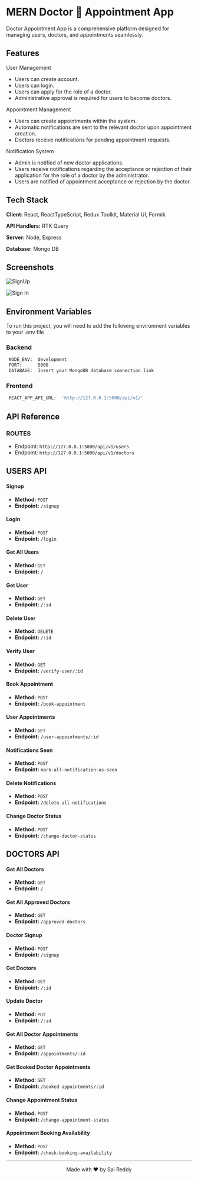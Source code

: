 # MERN Doctor 📝 Appointment App

Doctor Appointment App is a comprehensive platform designed for managing users, doctors, and appointments seamlessly.

## Features

User Management

- Users can create account.
- Users can login.
- Users can apply for the role of a doctor.
- Administrative approval is required for users to become doctors.

Appointment Management

- Users can create appointments within the system.
- Automatic notifications are sent to the relevant doctor upon appointment creation.
- Doctors receive notifications for pending appointment requests.

Notification System

- Admin is notified of new doctor applications.
- Users receive notifications regarding the acceptance or rejection of their application for the role of a doctor by the administrator.
- Users are notified of appointment acceptance or rejection by the doctor.

## Tech Stack

**Client:** React, ReactTypeScript, Redux Toolkit, Material UI, Formik

**API Handlers:** RTK Query

**Server:** Node, Express

**Database:** Mongo DB

## Screenshots
![SignUp](https://github.com/user-attachments/assets/4983d44a-8958-4cff-ab09-d16c2df236d2)

![Sign In](https://github.com/user-attachments/assets/6116067a-75ec-471b-b941-214ec9f65564)
<!--
![Dashboard](https://i.postimg.cc/1zPJKcj2/Dashboard.png)

![Users](https://i.postimg.cc/fRwJMVtm/Users.png)

![Doctors](https://i.postimg.cc/Gpndx2G9/Doctors.png)

![Profile](https://i.postimg.cc/XqzCDFkw/Profile.png)

![Doctor signup](https://i.postimg.cc/0j1cQTw6/Doctor-Sign-Up.png)

![Booking](https://i.postimg.cc/xCCjFYMw/Book-Appointments.png)

![Appointments](https://i.postimg.cc/59GfPnMX/Doctor-Appointments.png)

![Admin Notifications](https://i.postimg.cc/5ycbt2gw/Admin-Notifications.png)

![Doctor Notification](https://i.postimg.cc/0yhtFKyd/Doctor-Notification.png)

![User Notification](https://i.postimg.cc/zB8kYCZW/User-Notification.png) -->
## Environment Variables

To run this project, you will need to add the following environment variables to your .env file

### Backend

```bash
 NODE_ENV:  development
 PORT:      5000
 DATABASE:  Insert your MongoDB database connection link
```

### Frontend

```bash
 REACT_APP_API_URL:  'http://127.0.0.1:5000/api/v1/'
```

## API Reference

### ROUTES

- Endpoint: `http://127.0.0.1:5000/api/v1/users`
- Endpoint: `http://127.0.0.1:5000/api/v1/doctors`

## USERS API

#### Signup

- **Method:** `POST`
- **Endpoint:** `/signup`

#### Login

- **Method:** `POST`
- **Endpoint:** `/login`

#### Get All Users

- **Method:** `GET`
- **Endpoint:** `/`

#### Get User

- **Method:** `GET`
- **Endpoint:** `/:id`

#### Delete User

- **Method:** `DELETE`
- **Endpoint:** `/:id`

#### Verify User

- **Method:** `GET`
- **Endpoint:** `/verify-user/:id`

#### Book Appointment

- **Method:** `POST`
- **Endpoint:** `/book-appointment`

#### User Appointments

- **Method:** `GET`
- **Endpoint:** `/user-appointments/:id`

#### Notifications Seen

- **Method:** `POST`
- **Endpoint:** `mark-all-notification-as-seen`

#### Delete Notifications

- **Method:** `POST`
- **Endpoint:** `/delete-all-notifications`

#### Change Doctor Status

- **Method:** `POST`
- **Endpoint:** `/change-doctor-status`

## DOCTORS API

#### Get All Doctors

- **Method:** `GET`
- **Endpoint:** `/`

#### Get All Approved Doctors

- **Method:** `GET`
- **Endpoint:** `/approved-doctors`

#### Doctor Signup

- **Method:** `POST`
- **Endpoint:** `/signup`

#### Get Doctors

- **Method:** `GET`
- **Endpoint:** `/:id`

#### Update Doctor

- **Method:** `PUT`
- **Endpoint:** `/:id`

#### Get All Doctor Appointments

- **Method:** `GET`
- **Endpoint:** `/appointments/:id`

#### Get Booked Doctor Appointments

- **Method:** `GET`
- **Endpoint:** `/booked-appointments/:id`

#### Change Appointment Status

- **Method:** `POST`
- **Endpoint:** `/change-appointment-status`

#### Appointment Booking Availability

- **Method:** `POST`
- **Endpoint:** `/check-booking-availability`

<div align="center">

---

Made with ❤️ by Sai Reddy

</div>
